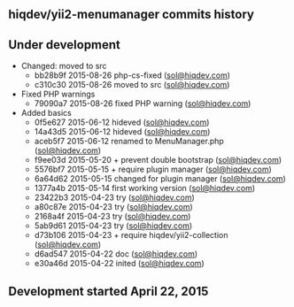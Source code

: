hiqdev/yii2-menumanager commits history
---------------------------------------

## Under development

- Changed: moved to src
    - bb28b9f 2015-08-26 php-cs-fixed (sol@hiqdev.com)
    - c310c30 2015-08-26 moved to src (sol@hiqdev.com)
- Fixed PHP warnings
    - 79090a7 2015-08-26 fixed PHP warning (sol@hiqdev.com)
- Added basics
    - 0f5e627 2015-06-12 hideved (sol@hiqdev.com)
    - 14a43d5 2015-06-12 hideved (sol@hiqdev.com)
    - aceb5f7 2015-06-12 renamed to MenuManager.php (sol@hiqdev.com)
    - f9ee03d 2015-05-20 + prevent double bootstrap (sol@hiqdev.com)
    - 5576bf7 2015-05-15 + require plugin manager (sol@hiqdev.com)
    - 6a64d62 2015-05-15 changed for plugin manager (sol@hiqdev.com)
    - 1377a4b 2015-05-14 first working version (sol@hiqdev.com)
    - 23422b3 2015-04-23 try (sol@hiqdev.com)
    - a80c87e 2015-04-23 try (sol@hiqdev.com)
    - 2168a4f 2015-04-23 try (sol@hiqdev.com)
    - 5ab9d61 2015-04-23 try (sol@hiqdev.com)
    - d73b106 2015-04-23 + require hiqdev/yii2-collection (sol@hiqdev.com)
    - d6ad547 2015-04-22 doc (sol@hiqdev.com)
    - e30a46d 2015-04-22 inited (sol@hiqdev.com)

## Development started April 22, 2015


